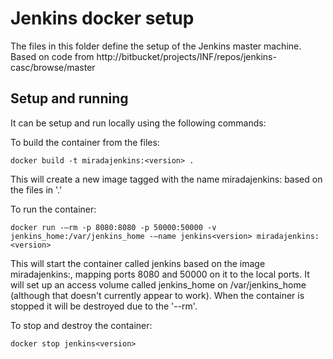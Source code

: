 # Jenkins docker setup

The files in this folder define the setup of the Jenkins master machine.  
Based on code from http://bitbucket/projects/INF/repos/jenkins-casc/browse/master

## Setup and running

It can be setup and run locally using the following commands:

To build the container from the files:

```
docker build -t miradajenkins:<version> .
```

This will create a new image tagged with the name miradajenkins:<version> based on the files in '.'

To run the container:

```
docker run -–rm -p 8080:8080 -p 50000:50000 -v jenkins_home:/var/jenkins_home -–name jenkins<version> miradajenkins:<version>
```

This will start the container called jenkins<version> based on the image miradajenkins:<version>, mapping ports 8080 and 50000 on it to the local ports.  It will set up an access volume called jenkins_home on /var/jenkins_home (although that doesn't currently appear to work).  When the container is stopped it will be destroyed due to the '--rm'.

To stop and destroy the container:

```
docker stop jenkins<version>
```

